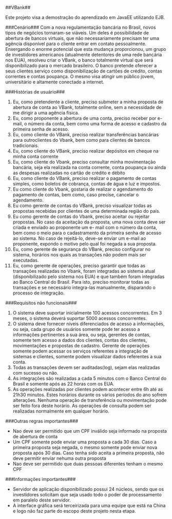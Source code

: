 ##VBank##

Este projeto visa a demostração do aprendizado em JavaEE utilizando EJB.


###Cenário###
Com a nova regulamentação bancária no Brasil, novos tipos de negócios tornaram-se viáveis. Um deles é possibilidade de abertura de bancos virtuais, que não necessariamente precisam ter uma agência disponível para o cliente entrar em contato pessoalmente.
Enxergando o enorme potencial que esta mudança proporcionou, um grupo de investidores americanos (atualmente detentores de uma rede bancária nos EUA), resolveu criar o VBank, o banco totalmente virtual que será disponibilizado para o mercado brasileiro.
O banco pretende oferecer a seus clientes serviço como disponibilização de cartões de crédito, contas correntes e contas poupança. O mesmo visa atingir um público jovem, universitário e altamente conectado a internet.


###Histórias de usuário###
1. Eu, como pretendente a cliente, preciso submeter a minha proposta de abertura de
conta ao VBank, totalmente online, sem a necessidade de me dirigir a uma agência
física.
2. Eu, como proponente a abertura de uma conta, preciso receber por e-mail, o número
da conta, bem como uma forma de acesso e cadastro da primeira senha de acesso.
3. Eu, como cliente do VBank, preciso realizar transferências bancárias para outroclientes do Vbank, bem como para clientes de bancos tradicionais.
4. Eu, como cliente do VBank, preciso realizar depósitos em cheque na minha conta
corrente
5. Eu, como cliente do Vbank, preciso consultar minha movimentação bancária, seja ela
realizada na conta corrente, conta poupança ou ainda as despesas realizadas no
cartão de crédito e débito
6. Eu, como cliente do VBank, preciso realizar o pagamento de contas simples, como
boletos de cobrança, contas de água e luz e impostos.
7. Eu como cliente do Vbank, gostaria de realizar o agendamento do pagamento de
contas, bem como, caso precise, cancelar o agendamento.
8. Eu como gerente de contas do VBank, preciso visualizar todas as propostas recebidas
por clientes de uma determinada região do país.
9. Eu como gerente de contas do Vbank, preciso aceitar ou rejeitar propostas. No caso da
aceitação da proposta, uma nova conta deve ser criada e enviado ao proponente um e- mail com o número da conta, bem como o meio para o cadastramento da primeira senha de acesso ao sistema. No caso de rejeitá-lo, deve-se enviar um e-mail ao proponente, expondo o motivo pelo qual foi negada a sua proposta.
10. Eu, como gerente de segurança do VBank, preciso configurar no sistema, horários nos quais as transações não podem mais ser executadas.
11. Eu, como gerente de operações, preciso garantir que todas as transações realizadas no Vbank, foram integradas ao sistema atual (disponibilizado pelo sistema nos EUA) e que também foram integradas ao Banco Central do Brasil. Para isto, preciso monitorar todas as transações e se necessário integra-las manualmente, disparando o processo de integração.


###Requisitos não funcionais###
1. O sistema deve suportar inicialmente 100 acessos concorrentes. Em 3 meses, o sistema deverá suportar 5000 acessos concorrentes.
2. O sistema deve fornecer níveis diferenciados de acesso a informações, ou seja, cada grupo de usuários somente pode ter acesso a informações pertinentes a sua área, ou seja, gerentes de contas, somente tem acesso a dados dos clientes, contas dos clientes, movimentações e propostas de cadastro. Gerente de operações somente podem acessar os serviços referentes a integração de sistemas e clientes, somente podem visualizar dados referentes a sua conta.
3. Todas as transações devem ser auditadas(log), sejam elas realizadas com sucesso ou não.
4. As integrações são realizadas a cada 5 minutos com o Banco Central do Brasil e somente após as 22 horas com os EUA.
5. As operações realizadas por clientes podem acontecer entre 6h até as 21h30 minutos. Estes horários durante os vários períodos do ano sofrem alterações. Nenhuma operação de transferência ou movimentação pode ser feito fora deste horário. As operações de consulta podem ser realizadas normalmente em qualquer horário.

###Outras regras importantes###
* Nao deve ser permitido que um CPF inválido seja informado na proposta de abertura
de conta
* Um CPF somente pode enviar uma proposta a cada 30 dias. Caso a primeira proposta
seja negada, o mesmo somente pode enviar nova proposta após 30 dias. Caso tenha
sido aceita a primeira proposta, não deve permitir enviar nehuma outra proposta
* Nao deve ser permitido que duas pessoas diferentes tenham o mesmo CPF 

###Informações importantes###
- Servidor de aplicação disponibilizado possui 24 núcleos, sendo que os investidores
solicitam que seja usado todo o poder de processamento em paralelo deste servidor.
- A interface gráfica será terceirizada para uma equipe que está na China e logo não faz
parte do escopo deste projeto nesta etapa.

